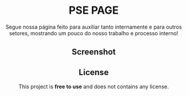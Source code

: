 <div align="center">

# PSE PAGE

Segue nossa página feito para auxiliar tanto internamente e para outros setores, mostrando um pouco do nosso trabalho e processo interno!

 
## Screenshot


## License

This project is **free to use** and does not contains any license.
